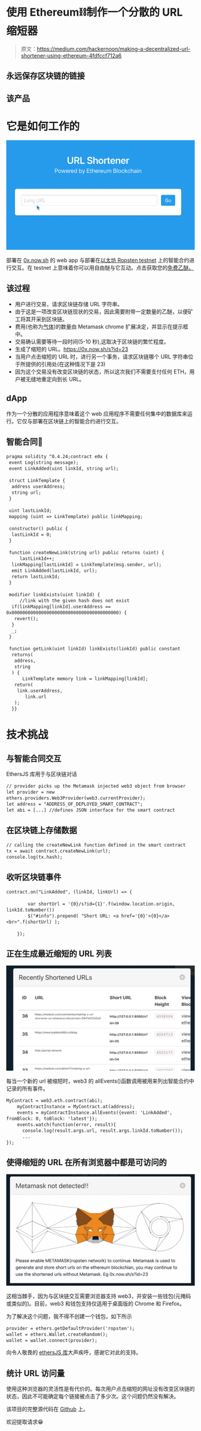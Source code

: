 # 使用 Ethereum⛓制作一个分散的 URL 缩短器

> 原文：<https://medium.com/hackernoon/making-a-decentralized-url-shortener-using-ethereum-4fdfccf712a6>

## 永远保存区块链的链接

## 该产品

# 它是如何工作的

![](img/d0755379a713a54f9a10750aefffc28d.png)

部署在 [0x.now.sh](https://0x.now.sh) 的 web app 与部署在[以太坊 Ropsten testnet](https://ropsten.etherscan.io/address/0x4b8241f24537d2539d0b310bc074fd68a782e182) 上的智能合约进行交互。在 testnet 上意味着你可以用自由醚与它互动。点击获取您的[免费乙醚。](https://faucet.metamask.io)

## 该过程

*   用户进行交易，请求区块链存储 URL 字符串。
*   由于这是一项改变区块链现状的交易，因此需要附带一定数量的乙醚，以便矿工将其开采到区块链。
*   费用(也称为[气体](https://www.cryptocompare.com/coins/guides/what-is-the-gas-in-ethereum/))的数量由 Metamask chrome 扩展决定，并显示在提示框中。
*   交易确认需要等待一段时间(5-10 秒),这取决于区块链的繁忙程度。
*   生成了缩短的 URL。https://0x.now.sh/s?id=23
*   当用户点击缩短的 URL 时，进行另一个事务，请求区块链哪个 URL 字符串位于所提供的引用处(在这种情况下是 23)
*   因为这个交易没有改变区块链的状态，所以这次我们不需要支付任何 ETH，用户被无缝地重定向到长 URL。

## dApp

作为一个分散的应用程序意味着这个 web 应用程序不需要任何集中的数据库来运行。它仅与部署在区块链上的智能合约进行交互。

## 智能合同📃

```
pragma solidity ^0.4.24;contract e0x {
 event Log(string message);
 event LinkAdded(uint linkId, string url);

 struct LinkTemplate {
  address userAddress;
  string url;
 }

 uint lastLinkId;
 mapping (uint => LinkTemplate) public linkMapping;

 constructor() public {
  lastLinkId = 0;
 }

 function createNewLink(string url) public returns (uint) {
     lastLinkId++;
  linkMapping[lastLinkId] = LinkTemplate(msg.sender, url);
  emit LinkAdded(lastLinkId, url);
  return lastLinkId;
 }

 modifier linkExists(uint linkId) {
     //link with the given hash does not exist
  if(linkMapping[linkId].userAddress == 0x0000000000000000000000000000000000000000) {
   revert();
  }
  _;
 }

 function getLink(uint linkId) linkExists(linkId) public constant
  returns(
   address,
   string
  ) {
      LinkTemplate memory link = linkMapping[linkId];
   return(
    link.userAddress,
       link.url
   );
  }}
```

# 技术挑战

## 与智能合同交互

EthersJS 库用于与区块链对话

```
// provider picks up the Metamask injected web3 object from browser 
let provider = new ethers.providers.Web3Provider(web3.currentProvider);
let address = "ADDRESS_OF_DEPLOYED_SMART_CONTRACT";
let abi = [...] //defines JSON interface for the smart contract
```

## 在区块链上存储数据

```
// calling the createNewLink function defined in the smart contract
tx = await contract.createNewLink(url);
console.log(tx.hash);
```

## 收听区块链事件

```
contract.on("LinkAdded", (linkId, linkUrl) => {

        var shortUrl = '{0}/s?id={1}'.f(window.location.origin, linkId.toNumber())
        $("#info").prepend( "Short URL: <a href='{0}'>{0}</a><br>".f(shortUrl) );

    });
```

## 正在生成最近缩短的 URL 列表

![](img/968c35c71a9238e315386d48fd02a198.png)

每当一个新的 url 被缩短时，web3 的 allEvents()函数调用被用来列出智能合约中记录的所有事件。

```
MyContract = web3.eth.contract(abi);
    myContractInstance = MyContract.at(address);
    events = myContractInstance.allEvents({event: 'LinkAdded', fromBlock: 0, toBlock: 'latest'});
    events.watch(function(error, result){
      console.log(result.args.url, result.args.linkId.toNumber());
      ...
});
```

## 使得缩短的 URL 在所有浏览器中都是可访问的

![](img/e2a149f2ee564b8e8ece02147db383a3.png)

这相当棘手，因为与区块链交互需要浏览器支持 web3，并安装一些钱包(元掩码或类似的)。目前，web3 和钱包支持仅适用于桌面版的 Chrome 和 Firefox。

为了解决这个问题，我不得不创建一个钱包，如下所示

```
provider = ethers.getDefaultProvider('ropsten');
wallet = ethers.Wallet.createRandom();
wallet = wallet.connect(provider);
```

向令人敬畏的 [ethersJS 库](https://github.com/ethers-io/ethers.js/)大声疾呼，感谢它对此的支持。

## 统计 URL 访问量

使用这种浏览器的灵活性是有代价的。每次用户点击缩短的网址没有改变区块链的状态，因此不可能确定每个链接被点击了多少次。这个问题仍然没有解决。

该项目的完整源代码在 [Github](https://github.com/sauravtom/ethereum-url-shortener) 上。

欢迎提取请求😁